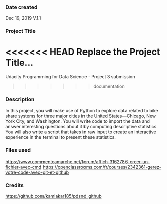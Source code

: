 ### Date created
Dec 19, 2019 V.1.1

### Project Title
<<<<<<< HEAD
Replace the Project Title...
=======
Udacity Programming for Data Science - Project 3 submission
>>>>>>> documentation

### Description
In this project, you will make use of Python to explore data related to bike share systems for three major cities in the United States—Chicago, New York City, and Washington. You will write code to import the data and answer interesting questions about it by computing descriptive statistics. You will also write a script that takes in raw input to create an interactive experience in the terminal to present these statistics.

### Files used
https://www.commentcamarche.net/forum/affich-3162786-creer-un-fichier-avec-cmd
https://openclassrooms.com/fr/courses/2342361-gerez-votre-code-avec-git-et-github

### Credits
https://github.com/kamlakar185/pdsnd_github

